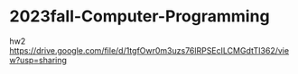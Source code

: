 # 2023fall-Computer-Programming

hw2  
https://drive.google.com/file/d/1tgfOwr0m3uzs76lRPSEcILCMGdtTI362/view?usp=sharing
